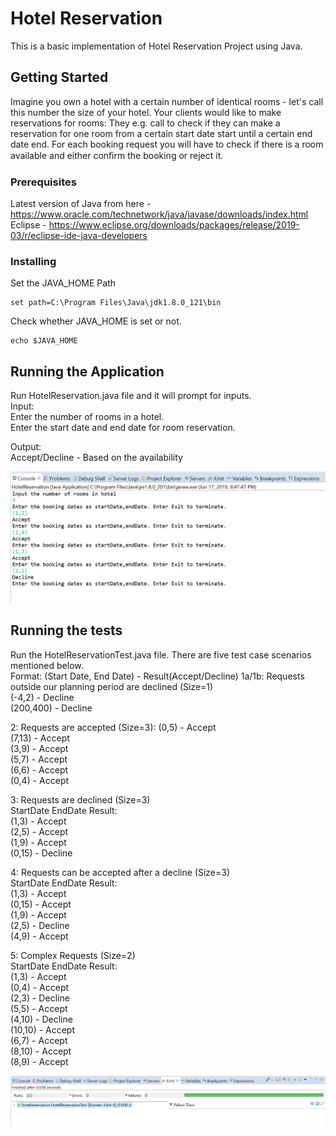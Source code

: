 # Hotel Reservation

This is a basic implementation of Hotel Reservation Project using Java.


## Getting Started

Imagine you own a hotel with a certain number of identical rooms - let's call this number the size of your hotel. Your clients would like to make reservations for rooms: They e.g. call to check if they can make a reservation for one room from a certain start date start until a certain end date end. For each booking request you will have to check if there is a room available and either conﬁrm the booking or reject it. 

### Prerequisites

Latest version of Java from here - https://www.oracle.com/technetwork/java/javase/downloads/index.html  
Eclipse - https://www.eclipse.org/downloads/packages/release/2019-03/r/eclipse-ide-java-developers


### Installing

Set the JAVA_HOME Path
```
set path=C:\Program Files\Java\jdk1.8.0_121\bin
```
Check whether JAVA_HOME is set or not.
```
echo $JAVA_HOME
```
## Running the Application

Run HotelReservation.java file and it will prompt for inputs.  
Input:   
Enter the number of rooms in a hotel.  
Enter the start date and end date for room reservation.  

Output:  
Accept/Decline - Based on the availability  

![Screenshot](console_hotel_reservation.PNG)

## Running the tests

Run the HotelReservationTest.java file. There are five test case scenarios mentioned below.  
Format: (Start Date, End Date) - Result(Accept/Decline)
1a/1b: Requests outside our planning period are declined (Size=1)    
  (-4,2)  -  Decline  
  (200,400) -  Decline  
   
2: Requests are accepted (Size=3):
  (0,5)  -  Accept   
  (7,13) -  Accept   
  (3,9)  -  Accept   
  (5,7)  -  Accept   
  (6,6)  -  Accept   
  (0,4)  -  Accept   
  
3: Requests are declined (Size=3)  
StartDate EndDate Result:   
  (1,3)  -  Accept   
  (2,5)  -  Accept   
  (1,9)  -  Accept  
  (0,15) -  Decline  
  
4: Requests can be accepted after a decline (Size=3)  
StartDate EndDate Result:  
  (1,3)  -  Accept   
  (0,15) -  Accept  
  (1,9)  -  Accept   
  (2,5)  -  Decline   
  (4,9)  -  Accept  
  
5: Complex Requests (Size=2)  
StartDate EndDate Result:   
  (1,3)  -  Accept   
  (0,4)  -  Accept   
  (2,3)  -  Decline   
  (5,5)  -  Accept   
  (4,10) -  Decline   
  (10,10) - Accept  
  (6,7)  -  Accept   
  (8,10) - Accept  
  (8,9)  - Accept  
  
![Screenshot](Junit_hotel_reservation.PNG)
